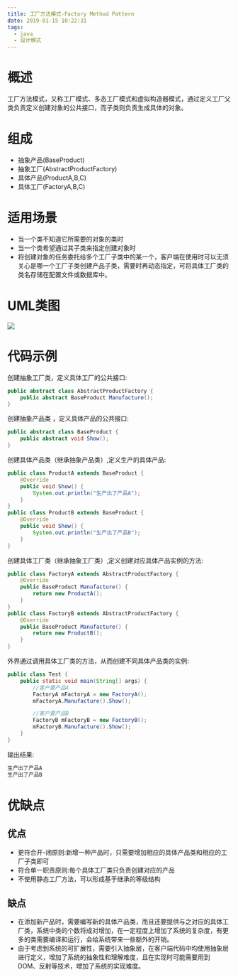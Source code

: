 ```yaml
---
title: 工厂方法模式-Factory Method Pattern
date: 2019-01-15 10:22:31
tags:
  - java
  - 设计模式
---
```


# 概述

工厂方法模式，又称工厂模式、多态工厂模式和虚拟构造器模式，通过定义工厂父类负责定义创建对象的公共接口，而子类则负责生成具体的对象。<!-- more -->

# 组成

- 抽象产品(BaseProduct)
- 抽象工厂(AbstractProductFactory)
- 具体产品(ProductA,B,C)
- 具体工厂(FactoryA,B,C)

# 适用场景

- 当一个类不知道它所需要的对象的类时
- 当一个类希望通过其子类来指定创建对象时
- 将创建对象的任务委托给多个工厂子类中的某一个，客户端在使用时可以无须关心是哪一个工厂子类创建产品子类，需要时再动态指定，可将具体工厂类的类名存储在配置文件或数据库中。

# UML类图

![](https://i.loli.net/2019/01/14/5c3ca9c875a43.png)

# 代码示例

创建抽象工厂类，定义具体工厂的公共接口:

```java
public abstract class AbstractProductFactory {
    public abstract BaseProduct Manufacture();
}
```

创建抽象产品类 ，定义具体产品的公共接口:

```java
public abstract class BaseProduct {
    public abstract void Show();
}
```

创建具体产品类（继承抽象产品类）,定义生产的具体产品:

```java
public class ProductA extends BaseProduct {
    @Override
    public void Show() {
        System.out.println("生产出了产品A");
    }
}
public class ProductB extends BaseProduct {
    @Override
    public void Show() {
        System.out.println("生产出了产品B");
    }
}
```

创建具体工厂类（继承抽象工厂类）,定义创建对应具体产品实例的方法:

```java
public class FactoryA extends AbstractProductFactory {
    @Override
    public BaseProduct Manufacture() {
        return new ProductA();
    }
}
public class FactoryB extends AbstractProductFactory {
    @Override
    public BaseProduct Manufacture() {
        return new ProductB();
    }
}
```

外界通过调用具体工厂类的方法，从而创建不同具体产品类的实例:

```java
public class Test {
    public static void main(String[] args) {
        //客户要产品A
        FactoryA mFactoryA = new FactoryA();
        mFactoryA.Manufacture().Show();

        //客户要产品B
        FactoryB mFactoryB = new FactoryB();
        mFactoryB.Manufacture().Show();
    }
}
```

输出结果:

```java
生产出了产品A
生产出了产品B
```

# 优缺点

## 优点

- 更符合开-闭原则:新增一种产品时，只需要增加相应的具体产品类和相应的工厂子类即可
- 符合单一职责原则:每个具体工厂类只负责创建对应的产品
- 不使用静态工厂方法，可以形成基于继承的等级结构

## 缺点

- 在添加新产品时，需要编写新的具体产品类，而且还要提供与之对应的具体工厂类，系统中类的个数将成对增加，在一定程度上增加了系统的复杂度，有更多的类需要编译和运行，会给系统带来一些额外的开销。
- 由于考虑到系统的可扩展性，需要引入抽象层，在客户端代码中均使用抽象层进行定义，增加了系统的抽象性和理解难度，且在实现时可能需要用到DOM、反射等技术，增加了系统的实现难度。
